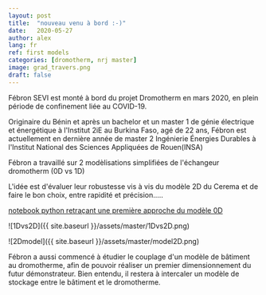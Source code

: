 ```yaml
---
layout: post
title:  "nouveau venu à bord :-)"
date:   2020-05-27
author: alex
lang: fr
ref: first models
categories: [dromotherm, nrj master]
image: grad_travers.png
draft: false
---
```


Fébron SEVI est monté à bord du projet Dromotherm en mars 2020, en plein période de confinement liée au COVID-19. 

Originaire du Bénin et après un bachelor et un master 1 de génie électrique et énergétique à l'Institut 2iE au Burkina Faso, agé de 22 ans, Fébron est actuellement 
en dernière année de master 2 Ingénierie Énergies Durables à l'Institut National des Sciences Appliquées de Rouen(INSA)

Fébron a travaillé sur 2 modèlisations simplifiées de l'échangeur dromotherm (0D vs 1D)

L'idée est d'évaluer leur robustesse vis à vis du modèle 2D du Cerema et de faire le bon choix, entre rapidité et précision.....

[notebook python retraçant une première approche du modèle 0D](https://github.com/seviprince/dromotherm/blob/master/00_Modelisation%200D.ipynb)

![1Dvs2D]({{ site.baseurl }}/assets/master/1Dvs2D.png)

![2Dmodel]({{ site.baseurl }}/assets/master/model2D.png)

Fébron a aussi commencé à étudier le couplage d'un modèle de bâtiment au dromotherme, afin de pouvoir réaliser un premier 
dimensionnement du futur démonstrateur. Bien entendu, il restera à intercaler un modèle de stockage entre le bâtiment et 
le dromotherme.

